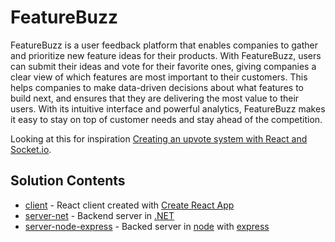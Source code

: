 # FeatureBuzz

FeatureBuzz is a user feedback platform that enables companies to gather and prioritize new feature ideas for their products. With FeatureBuzz, users can submit their ideas and vote for their favorite ones, giving companies a clear view of which features are most important to their customers. This helps companies to make data-driven decisions about what features to build next, and ensures that they are delivering the most value to their users. With its intuitive interface and powerful analytics, FeatureBuzz makes it easy to stay on top of customer needs and stay ahead of the competition.

Looking at this for inspiration [Creating an upvote system with React and Socket.io](https://novu.co/blog/creating-an-upvote-system-with-react-and-socket-io/).

## Solution Contents

- [client](./client/) - React client created with [Create React App](https://create-react-app.dev/)
- [server-net](./server-net/) - Backend server in [.NET](https://dotnet.microsoft.com/)
- [server-node-express](./server-node-express/) - Backed server in [node](https://nodejs.org/) with [express](https://expressjs.com/)
